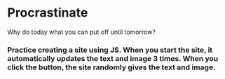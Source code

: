 # Procrastinate
Why do today what you can put off until tomorrow?
### Practice creating a site using JS. When you start the site, it automatically updates the text and image 3 times. When you click the button, the site randomly gives the text and image.
